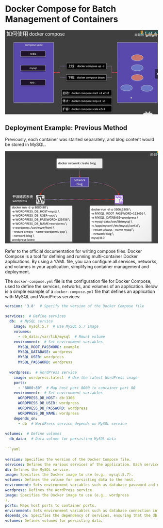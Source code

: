 # Docker Compose for Batch Management of Containers

![Diagram 37](../images/Picture37.png)

## Deployment Example: Previous Method

Previously, each container was started separately, and blog content would be stored in MySQL.

![Diagram 38](../images/Picture38.png)

Refer to the official documentation for writing compose files. Docker Compose is a tool for defining and running multi-container Docker applications. By using a YAML file, you can configure all services, networks, and volumes in your application, simplifying container management and deployment.

The `docker-compose.yml` file is the configuration file for Docker Compose, used to define the services, networks, and volumes of an application. Below is a simple example of a `docker-compose.yml` file that defines an application with MySQL and WordPress services:

```yaml
version: '3.8'  # Specify the version of the Docker Compose file

services:  # Define services
  db:  # MySQL service
    image: mysql:5.7  # Use MySQL 5.7 image
    volumes:
      - db_data:/var/lib/mysql  # Mount volume
    environment:  # Set environment variables
      MYSQL_ROOT_PASSWORD: example
      MYSQL_DATABASE: wordpress
      MYSQL_USER: wordpress
      MYSQL_PASSWORD: wordpress

  wordpress:  # WordPress service
    image: wordpress:latest  # Use the latest WordPress image
    ports:
      - "8000:80"  # Map host port 8000 to container port 80
    environment:  # Set environment variables
      WORDPRESS_DB_HOST: db:3306
      WORDPRESS_DB_USER: wordpress
      WORDPRESS_DB_PASSWORD: wordpress
      WORDPRESS_DB_NAME: wordpress
    depends_on:
      - db  # WordPress service depends on MySQL service

volumes:  # Define volumes
  db_data:  # Data volume for persisting MySQL data

```yaml

version: Specifies the version of the Docker Compose file.
services: Defines the various services of the application. Each service has its own configuration.
db: Defines the MySQL service.
image: Specifies the Docker image to use (e.g., mysql:5.7).
volumes: Defines the volume for persisting data to the host.
environment: Sets environment variables such as database password and name.
wordpress: Defines the WordPress service.
image: Specifies the Docker image to use (e.g., wordpress
).
ports: Maps host ports to container ports.
environment: Sets environment variables such as database connection information.
depends_on: Specifies the dependency of services, ensuring that the db service starts before the wordpress service.
volumes: Defines volumes for persisting data.
